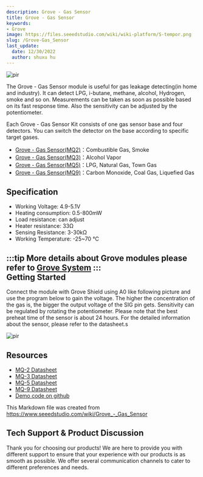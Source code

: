 ```yaml
---
description: Grove - Gas Sensor
title: Grove - Gas Sensor 
keywords:
- Grove
image: https://files.seeedstudio.com/wiki/wiki-platform/S-tempor.png
slug: /Grove-Gas_Sensor
last_update:
  date: 12/30/2022
  author: shuxu hu
---
```


 <p style={{textAlign: 'center'}}><img src="https://files.seeedstudio.com/wiki/Grove-Gas_Sensor/img/Twig-Gas_Sensor.bmp" alt="pir" width={600} height="auto" /></p>

The Grove - Gas Sensor module is useful for gas leakage detecting(in home and industry). It can detect LPG, i-butane, methane, alcohol, Hydrogen, smoke and so on. Measurements can be taken as soon as possible based on its fast response time. Also the sensitivity can be adjusted by the potentiometer.

Each Grove - Gas Sensor Kit consists of one gas sensor base and four detectors. You can switch the detector on the base according to specific target gases.

-   [Grove - Gas Sensor(MQ2)](/Grove-Gas_Sensor-MQ2)：Combustible Gas, Smoke
-   [Grove - Gas Sensor(MQ3)](/Grove-Gas_Sensor-MQ3)：Alcohol Vapor
-   [Grove - Gas Sensor(MQ5)](/Grove-Gas_Sensor-MQ5)：LPG, Natural Gas, Town Gas
-   [Grove - Gas Sensor(MQ9)](/Grove-Gas_Sensor-MQ9)：Carbon Monoxide, Coal Gas, Liquefied Gas

Specification
-------------

-   Working Voltage: 4.9-5.1V
-   Heating consumption: 0.5-800mW
-   Load resistance: can adjust
-   Heater resistance: 33Ω
-   Sensing Resistance: 3-30kΩ
-   Working Temperature: -25~70 ℃

:::tip
    More details about Grove modules please refer to [Grove System](https://wiki.seeedstudio.com/Grove_System/)
:::   
Getting Started
-------------

Connect the module with Grove Shield using A0 like following picture and use the program below to gain the voltage. The higher the concentration of the gas is, the bigger the output voltage of the SIG pin gets. Sensitivity can be regulated by rotating the potentiometer. Please note that the best preheat time of the sensor is about 24 hours. For the detailed information about the sensor, please refer to the datasheet.s


<p style={{textAlign: 'center'}}><img src="https://files.seeedstudio.com/wiki/Grove-Gas_Sensor/img/Read_Gas_Sensor_data.jpg" alt="pir" width={600} height="auto" /></p>

 Resources
---------

-   [MQ-2 Datasheet](https://files.seeedstudio.com/wiki/Grove-Gas_Sensor/res/MQ-2.pdf)
-   [MQ-3 Datasheet](https://files.seeedstudio.com/wiki/Grove-Gas_Sensor/res/MQ-3.pdf)
-   [MQ-5 Datasheet](https://files.seeedstudio.com/wiki/Grove-Gas_Sensor/res/MQ-5.pdf)
-   [MQ-9 Datasheet](https://files.seeedstudio.com/wiki/Grove-Gas_Sensor/res/MQ-9.pdf)
-   [Demo code on github](https://github.com/Seeed-Studio/Grove_Gas_Sensor)


 This Markdown file was created from https://www.seeedstudio.com/wiki/Grove_-_Gas_Sensor 

## Tech Support & Product Discussion

Thank you for choosing our products! We are here to provide you with different support to ensure that your experience with our products is as smooth as possible. We offer several communication channels to cater to different preferences and needs.

<div class="button_tech_support_container">
<a href="https://forum.seeedstudio.com/" class="button_forum"></a> 
<a href="https://www.seeedstudio.com/contacts" class="button_email"></a>
</div>

<div class="button_tech_support_container">
<a href="https://discord.gg/eWkprNDMU7" class="button_discord"></a> 
<a href="https://github.com/Seeed-Studio/wiki-documents/discussions/69" class="button_discussion"></a>
</div>